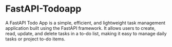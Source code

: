 # FastAPI-Todoapp
A FastAPI Todo App is a simple, efficient, and lightweight task management application built using the FastAPI framework. It allows users to create, read, update, and delete tasks in a to-do list, making it easy to manage daily tasks or project to-do items.
